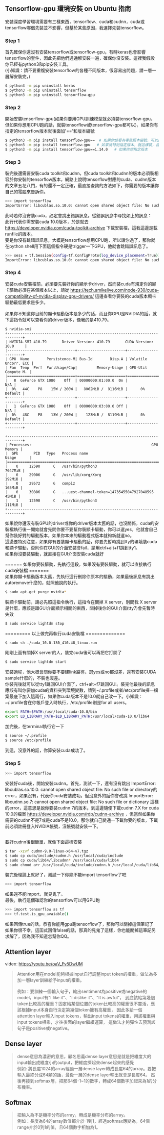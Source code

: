 ## Tensorflow-gpu 環境安裝 on Ubuntu 指南<br>
安裝深度學習環境需要有三樣東西，tensorflow、cuda和cudnn，cuda或tensorflow哪個先裝並不影響，但基於某些原因，我選擇先裝tensorflow。<br>

### Step 1
首先確保你還沒有安裝tensorflow或tensorflow-gpu，有時keras也會影響tensorflow的套件，因此先把他們通通解安裝一遍，確保你沒安裝。這裡我假設你已經有python3和pip安裝工具。<br>
(小知識：請不要重複安裝tensorflow的各種不同版本，很容易出問題，請一層一層解安裝完，)<br>

```bash
$ python3 -m pip uninstall keras
$ python3 -m pip uninstall tensorflow
$ python3 -m pip uninstall tensorflow-gpu
```
### Step 2
開始安裝tensorflow-gpu(如果你要用GPU訓練模型就必須裝tensorflow-gpu，但如果你想用CPU跑的話，就裝tensorflow或tensorflow-gpu都可以)，如果你有指定的tensorflow版本就後面加'=='和版本編號<br>
```bash
$ python3 -m pip install tensorflow-gpu==  # 如果你想看有哪些版本編號，可以這樣查
$ python3 -m pip install tensorflow-gpu   # 如果沒特別指定版本，就這樣裝，自動安裝最新的版本
$ python3 -m pip install tensorflow-gpu==1.14.0   # 如果你想指定版本
```
### Step 3
裝完後還需要安裝cuda toolkit和cudnn，但cuda toolkit和cudnn的版本必須裝相容於你安裝的tensorflow版本，網路上說明tensorflow對應的cuda、cudnn版本的文章五花八門，有的還不一定正確，最直接查詢的方法如下，你需要的版本讓你自己的電腦來告訴你。<br>

```bash
>>> import tensorflow
ImportError: libcublas.so.10.0: cannot open shared object file: No such file or directory
```
此時若你沒安裝cuda，必定會跳出錯誤訊息，從錯誤訊息中尋找如上的訊息：<br>
此行代表你需安裝cuda 10.0版本，於是就去 https://developer.nvidia.com/cuda-toolkit-archive 下載安裝檔，這我這邊是載runfile的版本。<br>
要是你沒有跳錯誤訊息，大概是tensorflow想用CPU跑，所以讓你過了，那你就在python shell用下面這個指令硬是trigger一下GPU，他就會跳錯誤訊息了。<br>
```bash
>>> sess = tf.Session(config=tf.ConfigProto(log_device_placement=True))
ImportError: libcublas.so.10.0: cannot open shared object file: No such file or directory
```
### Step 4
安裝cuda安裝檔前，必須要先裝好你的顯示卡driver，然而裝cuda有規定你的顯卡驅動必須在某個版本以上，請從 https://tech.amikelive.com/node-930/cuda-compatibility-of-nvidia-display-gpu-drivers/ 這邊查看你要裝的cuda版本顯卡驅動最低要求是多少。<br><br>
如果你不知道你目前的顯卡驅動版本是多少的話，而且你GPU是NVIDIA的話，就下這指令就可以查看你的driver版本，像我的是410.79。<br>
```console
$ nvidia-smi
+-----------------------------------------------------------------------------+
| NVIDIA-SMI 410.79       Driver Version: 410.79       CUDA Version: 10.0     |
|-------------------------------+----------------------+----------------------+
| GPU  Name        Persistence-M| Bus-Id        Disp.A | Volatile Uncorr. ECC |
| Fan  Temp  Perf  Pwr:Usage/Cap|         Memory-Usage | GPU-Util  Compute M. |
|===============================+======================+======================|
|   0  GeForce GTX 1080    Off  | 00000000:01:00.0  On |                  N/A |
|  0%   44C    P8    15W / 200W |   8062MiB /  8116MiB |      0%      Default |
+-------------------------------+----------------------+----------------------+
|   1  GeForce GTX 1080    Off  | 00000000:03:00.0 Off |                  N/A |
|  0%   48C    P8    13W / 200W |    123MiB /  8119MiB |      0%      Default |
+-------------------------------+----------------------+----------------------+
                                                                               
+-----------------------------------------------------------------------------+
| Processes:                                                       GPU Memory |
|  GPU       PID   Type   Process name                             Usage      |
|=============================================================================|
|    0     12590      C   /usr/bin/python3                            7647MiB |
|    0     29006      G   /usr/lib/xorg/Xorg                           192MiB |
|    0     29572      G   compiz                                       165MiB |
|    0     30886      G   ...uest-channel-token=14735455047927048595    45MiB |
|    1     12590      C   /usr/bin/python3                             111MiB |
+-----------------------------------------------------------------------------+
```
如果說你還沒有裝GPU的driver或你的driver版本太舊的話，也沒關係，cuda的安裝檔執行後一開始就會先問你要不要幫你裝顯卡驅動，你可以選yes，他就會自己幫你裝好對的驅動版本，如果你本來的驅動程式版本就夠新就選no。<br>
這邊要特別注意，如果你有要裝顯卡驅動的話，你要先暫時跳到tty的環境裝cuda和顯卡驅動，否則你在GUI的介面安裝會fail，請用ctrl+alt+f1跳到tty1。<br>
如果你沒要裝驅動，就直接在GUI介面安裝cuda就好<br>

====== 如果你要裝驅動，先執行這段，如果沒有要裝驅動，就可以直接執行cuda安裝檔 =======<br>
如果你顯卡驅動版本太舊，先執行這行刪除你原本的驅動，如果最後訊息有跳出autoremove什麼的，就照他說的執行。<br>
```bash
$ sudo apt-get purge nvidia*
```
裝顯卡驅動前，請必先照這指令執行，這指令在關掉 X server，別問我 X server是什麼，應該是跟GUI介面顯示相關的東西，關掉後你的GUI介面(tty7)會先暫時失效<br>
```bash
$ sudo service lightdm stop
```
========= 以上做完再執行cuda安裝檔 ==============<br>
```bash
$ sudo sh ./cuda_10.0.130_410.48_linux.run
```
剛剛上面有關掉X server的人，裝完cuda後可以再把它打開了
``` bash
$ sudo service lightdm start
```
安裝過程，他大概會問你要不要建link路徑，選yes或no都沒差，還有安裝CUDA sample什麼的，不裝也沒差。<br>
你裝完後就可以從tty1跳回GUI介面了，ctrl+alt+f7跳回GUI。裝完他最後的訊息應該有叫你要加cuda的資料夾到環境變數，請到~/.profile或者/etc/profile擇一檔案最底下加入這兩行，如果你cuda版本不是10.0就自己改一下。小知識：~/.profile會在你帳戶登入時執行，/etc/profile則是for all users。<br>
```bash
export PATH=$PATH:/usr/local/cuda-10.0/bin
export LD_LIBRARY_PATH=$LD_LIBRARY_PATH:/usr/local/cuda-10.0/lib64
```
加完後，在terminal執行它一下<br>
```bash
$ source ~/.profile
$ source /etc/profile
```
到這，沒意外的話，你算安裝cuda成功了。

### Step 5
```bash
>>> import tensorflow
```
安裝好cuda後，開始安裝cudnn。首先，測試一下，還有沒有跳出 ImportError: libcublas.so.10.0: cannot open shared object file: No such file or directory的error，如果沒有，代表你cuda安裝成功。但沒意外的話你會改跳 ImportError: libcudnn.so.7: cannot open shared object file: No such file or dictionary 這樣的error，這意思是說你要裝cudnn 7的版本，到這邊隨便下載cudnn 7.X for cuda 10.0的檔案 https://developer.nvidia.com/rdp/cudnn-archive ，但當然如果你需要的cudnn不是7或是cuda不是10.0，那你就自己變通一下載你要的版本，下載前必須註冊登入NVIDIA帳號，沒帳號就安裝一下。<br><br>


載好cudnn後很簡單，就像下面這樣安裝<br>
```bash
$ tar -xzvf cudnn-9.0-linux-x64-v7.tgz
$ sudo cp cuda/include/cudnn.h /usr/local/cuda/include
$ sudo cp cuda/lib64/libcudnn* /usr/local/cuda/lib64
$ sudo chmod a+r /usr/local/cuda/include/cudnn.h /usr/local/cuda/lib64/libcudnn*
```
裝完後理論上就好了，測試一下你能不能import tensorflow了吧
```bash
>>> import tensorflow
```
如果還不能import，就見鬼了。<br>
最後，執行這個確認你的tensorflow可以用GPU跑<br>
```bash
>>> import tensorflow as tf
>>> tf.test.is_gpu_avaiable()
```
如果回傳true的話，恭喜你能用gpu跑tensorflow了，那你可以關掉這個筆記了<br>
如果你很不幸，這函式回傳false的話，那真的見鬼了這樣，你也能關掉這筆記另求解了，因為我不知道怎幫你QQ。<br>
  

## Attention layer<br>
video: https://youtu.be/oaV_Fv5DwUM<br>
> Attention用在model能夠根據input自行調整input token的權重，做法為多加一層layer訓練給予input的權重。<br><br>
例如：要訓練一個輸入句子，輸出sentiment為positive或negative的model，input有"I like it"、"I dislike it"、"It is awful"，
到底該給第幾個token比較高的權重？固定給某個位置的token比較高的權重很不靈活，應該根據input本身自行決定第幾個token擁有高權重，
因此多給一個attention layer輸入input tokens，輸出input tokens的權重，用該權重與input tokens相乘，才往後面的layer繼續運算，
這做法才夠彈性去預測該句子是positive或negative。

## Dense layer<br>
> dense意思為濃密的意思，顧名思義dense layer意思是就是把維度大的input輸出成維度小的output，把維度擠起來dense起來的感覺<br>
例如: 將長度1024的array經過一層dense layer轉成長度64的array。要把輸入最終分成64類的話，最後一層的dense layer輸出就會是長度64。
然後再接到softmax層，把那64個-1~1的數字，轉成64個數字加起來為1的分布機率。

## Softmax<br>
> 把輸入為不是機率分布的array，轉成是機率分布的array。<br>
例如：長度為64的array數值都介於-1到1，經過softmax應變為，64個range介於0到1的值，且64個數字相加為1。
